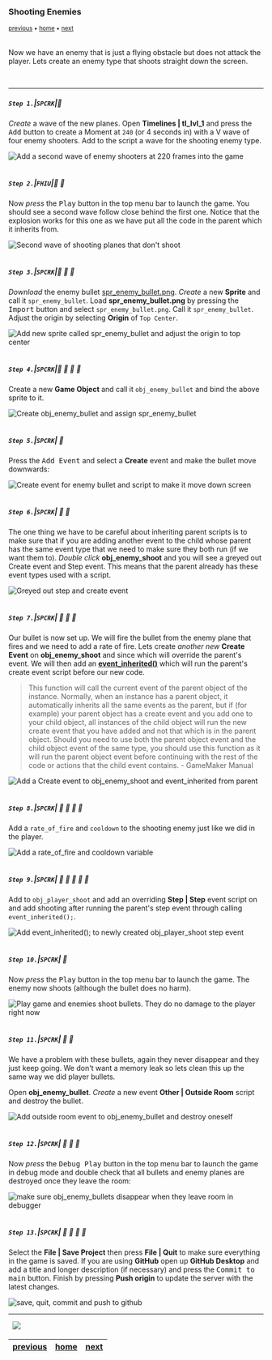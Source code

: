 <img src="https://via.placeholder.com/1000x4/45D7CA/45D7CA" alt="drawing" height="4px"/>

### Shooting Enemies

<sub>[previous](../shooting/README.md#user-content-shooting) • [home](../README.md#user-content-gms2-top-down-shooter) • [next](../targeting-enemies/README.md#user-content-targeting-enemies)</sub>

<img src="https://via.placeholder.com/1000x4/45D7CA/45D7CA" alt="drawing" height="4px"/>

Now we have an enemy that is just a flying obstacle but does not attack the player.  Lets create an enemy type that shoots straight down the screen.

<br>

---


##### `Step 1.`\|`SPCRK`|:small_blue_diamond:

*Create* a wave of the new planes. Open **Timelines | tl_lvl_1**  and press the <kbd>Add</kbd> button to create a Moment at `240` (or 4 seconds in) with a V wave of four enemy shooters. Add to the script a wave for the shooting enemy type.

![Add a second wave of enemy shooters at 220 frames into the game](images/SecondWaveTL.png)

<img src="https://via.placeholder.com/500x2/45D7CA/45D7CA" alt="drawing" height="2px" alt = ""/>

##### `Step 2.`\|`FHIU`|:small_blue_diamond: :small_blue_diamond: 

Now *press* the <kbd>Play</kbd> button in the top menu bar to launch the game.  You should see a second wave follow close behind the first one.  Notice that the explosion works for this one as we have put all the code in the parent which it inherits from.

![Second wave of shooting planes that don't shoot](images/SecondWaveEnemyShooter.gif)

<img src="https://via.placeholder.com/500x2/45D7CA/45D7CA" alt="drawing" height="2px" alt = ""/>

##### `Step 3.`\|`SPCRK`|:small_blue_diamond: :small_blue_diamond: :small_blue_diamond:

*Download* the enemy bullet [spr_enemy_bullet.png](../Assets/Sprites/spr_enemy_bullet.png). *Create* a new **Sprite** and call it `spr_enemy_bullet`. Load **spr_enemy_bullet.png** by pressing the <kbd>Import</kbd> button and select `spr_enemy_bullet.png`.  Call it `spr_enemy_bullet`. Adjust the origin by selecting **Origin** of `Top Center`.

![Add new sprite called spr_enemy_bullet and adjust the origin to top center](images/SprEnemyBullet.png)

<img src="https://via.placeholder.com/500x2/45D7CA/45D7CA" alt="drawing" height="2px" alt = ""/>

##### `Step 4.`\|`SPCRK`|:small_blue_diamond: :small_blue_diamond: :small_blue_diamond: :small_blue_diamond:

Create a new **Game Object**  and call it `obj_enemy_bullet` and bind the above sprite to it.

![Create obj_enemy_bullet and assign spr_enemy_bullet](images/ObjEnemyBullet.png)

<img src="https://via.placeholder.com/500x2/45D7CA/45D7CA" alt="drawing" height="2px" alt = ""/>

##### `Step 5.`\|`SPCRK`| :small_orange_diamond:

Press the <kbd>Add Event</kbd> and select a **Create** event and make the bullet move downwards:

![Create event for enemy bullet and script to make it move down screen](images/BulletCreate.png)

<img src="https://via.placeholder.com/500x2/45D7CA/45D7CA" alt="drawing" height="2px" alt = ""/>

##### `Step 6.`\|`SPCRK`| :small_orange_diamond: :small_blue_diamond:

The one thing we have to be careful about inheriting parent scripts is to make sure that if you are adding another event to the child whose parent has the same event type that we need to make sure they both run (if we want them to).  *Double click*  **obj_enemy_shoot** and you will see a greyed out Create event and Step event. This means that the parent already has these event types used with a script.

![Greyed out step and create event](images/InheritedCreateAndStep.png)

<img src="https://via.placeholder.com/500x2/45D7CA/45D7CA" alt="drawing" height="2px" alt = ""/>

##### `Step 7.`\|`SPCRK`| :small_orange_diamond: :small_blue_diamond: :small_blue_diamond:

Our bullet is now set up. We will fire the bullet from the enemy plane that fires and we need to add a rate of fire. Lets create *another new* **Create Event** on **obj_enemy_shoot** and since which will override the parent's event.  We will then add an **[event_inherited()](https://manual.yoyogames.com/GameMaker_Language/GML_Reference/Asset_Management/Objects/Object_Events/event_inherited.htm)**</a> which will run the parent's create event script before our new code.

> This function will call the current event of the parent object of the instance. Normally, when an instance has a parent object, it automatically inherits all the same events as the parent, but if (for example) your parent object has a create event and you add one to your child object, all instances of the child object will run the new create event that you have added and not that which is in the parent object. Should you need to use both the parent object event and the child object event of the same type, you should use this function as it will run the parent object event before continuing with the rest of the code or actions that the child event contains. - GameMaker Manual

![Add a Create event to obj_enemy_shoot and event_inherited from parent](images/EnemyCreateShootInherit.png)

<img src="https://via.placeholder.com/500x2/45D7CA/45D7CA" alt="drawing" height="2px" alt = ""/>

##### `Step 8.`\|`SPCRK`| :small_orange_diamond: :small_blue_diamond: :small_blue_diamond: :small_blue_diamond:

Add a `rate_of_fire` and `cooldown` to the shooting enemy just like we did in the player.

![Add a rate_of_fire and cooldown variable](images/RateOfFireCreateEnemy.png)

<img src="https://via.placeholder.com/500x2/45D7CA/45D7CA" alt="drawing" height="2px" alt = ""/>

##### `Step 9.`\|`SPCRK`| :small_orange_diamond: :small_blue_diamond: :small_blue_diamond: :small_blue_diamond: :small_blue_diamond:

Add to `obj_player_shoot` and add an overriding **Step | Step** event script on and add shooting after running the parent's step event through calling `event_inherited();`.

![Add event_inherited(); to newly created obj_player_shoot step event](images/StepEventEnemyShoot.png)

<img src="https://via.placeholder.com/500x2/45D7CA/45D7CA" alt="drawing" height="2px" alt = ""/>

##### `Step 10.`\|`SPCRK`| :large_blue_diamond:

Now *press* the <kbd>Play</kbd> button in the top menu bar to launch the game.  The enemy now shoots (although the bullet does no harm).

![Play game and enemies shoot bullets.  They do no damage to the player right now](images/ShootingEnemy.gif)

<img src="https://via.placeholder.com/500x2/45D7CA/45D7CA" alt="drawing" height="2px" alt = ""/>

##### `Step 11.`\|`SPCRK`| :large_blue_diamond: :small_blue_diamond: 

We have a problem with these bullets, again they never disappear and they just keep going.  We don't want a memory leak so lets clean this up the same way we did player bullets.
	
Open **obj_enemy_bullet**. *Create* a new event **Other | Outside Room** script and destroy the bullet.

![Add outside room event to obj_enemy_bullet and destroy oneself](images/DestroyEnemyBullet.png)

<img src="https://via.placeholder.com/500x2/45D7CA/45D7CA" alt="drawing" height="2px" alt = ""/>


##### `Step 12.`\|`SPCRK`| :large_blue_diamond: :small_blue_diamond: :small_blue_diamond: 

Now *press* the <kbd>Debug Play</kbd> button in the top menu bar to launch the game in debug mode and double check that all bullets and enemy planes are destroyed once they leave the room:

![make sure obj_enemy_bullets disappear when they leave room in debugger](images/RunDebugEverythingCleansUp.gif)

<img src="https://via.placeholder.com/500x2/45D7CA/45D7CA" alt="drawing" height="2px" alt = ""/>

##### `Step 13.`\|`SPCRK`| :large_blue_diamond: :small_blue_diamond: :small_blue_diamond:  :small_blue_diamond: 

Select the **File | Save Project** then press **File | Quit** to make sure everything in the game is saved. If you are using **GitHub** open up **GitHub Desktop** and add a title and longer description (if necessary) and press the <kbd>Commit to main</kbd> button. Finish by pressing **Push origin** to update the server with the latest changes.

![save, quit, commit and push to github](images/GitHub.png)

___


<img src="https://via.placeholder.com/1000x4/dba81a/dba81a" alt="drawing" height="4px" alt = ""/>

<img src="https://via.placeholder.com/1000x100/45D7CA/000000/?text=Next Up - Targeting Enemies">

<img src="https://via.placeholder.com/1000x4/dba81a/dba81a" alt="drawing" height="4px" alt = ""/>

| [previous](../shooting/README.md#user-content-shooting)| [home](../README.md#user-content-gms2-top-down-shooter) | [next](../targeting-enemies/README.md#user-content-targeting-enemies)|
|---|---|---|
